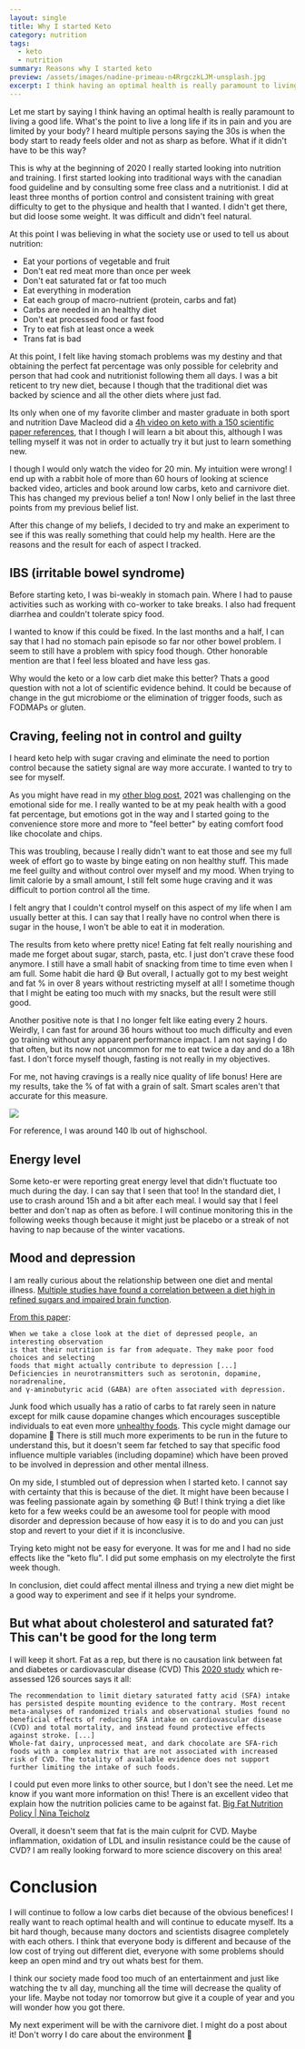 ```yaml
---
layout: single
title: Why I started Keto
category: nutrition
tags:
  - keto
  - nutrition
summary: Reasons why I started keto
preview: /assets/images/nadine-primeau-n4RrgczkLJM-unsplash.jpg
excerpt: I think having an optimal health is really paramount to living a good life. This is why I started experimenting with my diet.
---
```


Let me start by saying I think having an optimal health is really paramount to living a good life. What's the point to live a long life if its in pain and you are limited by your body? I heard multiple persons saying the 30s is when the body start to ready feels older and not as sharp as before. What if it didn't have to be this way? 

This is why at the beginning of 2020 I really started looking into nutrition and training. I first started looking into traditional ways with the canadian food guideline and by consulting some free class and a nutritionist. I did at least three months of portion control and consistent training with great difficulty to get to the physique and health that I wanted. I didn't get there, but did loose some weight. It was difficult and didn't feel natural.

At this point I was believing in what the society use or used to tell us about nutrition:
* Eat your portions of vegetable and fruit
* Don't eat red meat more than once per week
* Don't eat saturated fat or fat too much
* Eat everything in moderation
* Eat each group of macro-nutrient (protein, carbs and fat)
* Carbs are needed in an healthy diet
* Don't eat processed food or fast food
* Try to eat fish at least once a week
* Trans fat is bad

At this point, I felt like having stomach problems was my destiny and that obtaining the perfect fat percentage was only possible for celebrity and person that had cook and nutritionist following them all days. I was a bit reticent to try new diet, because I though that the traditional diet was backed by science and all the other diets where just fad.

Its only when one of my favorite climber and  master graduate in both sport and nutrition Dave Macleod did a [4h video on keto with a 150 scientific paper references](https://www.davemacleod.com/blog/keto), that I though I will learn a bit about this, although I was telling myself it was not in order to actually try it but just to learn something new.

I though I would only watch the video for 20 min. My intuition were wrong! I end up with a rabbit hole of more than 60 hours of looking at science backed video, articles and book around low carbs, keto and carnivore diet. This has changed my previous belief a ton! Now I only belief in the last three  points from my previous belief list.

After this change of my beliefs, I decided to try and make an experiment to see if this was really something that could help my health. Here are the reasons and the result for each of aspect I tracked.

## IBS (irritable bowel syndrome)
Before starting keto, I was bi-weakly in stomach pain. Where I had to pause activities such as working with co-worker to take breaks. I also had frequent diarrhea and couldn't tolerate spicy food.

I wanted to know if this could be fixed. In the last months and a half, I can say that I had no stomach pain episode so far nor other bowel problem. I seem to still have a problem with spicy food though. Other honorable mention are that I feel less bloated and have less gas.

Why would the keto or a low carb diet make this better? Thats a good question with not a lot of scientific evidence behind. It could be because of change in the gut microbiome or the elimination of trigger foods, such as FODMAPs or gluten. 


## Craving, feeling not in control and guilty
I heard keto help with sugar craving and eliminate the need to portion control because the satiety signal are way more accurate. I wanted to try to see for myself.

As you might have read in my [other blog post](http://jonathangv.com/reflections/reflecting-on-2021/), 2021 was challenging on the emotional side for me. I really wanted to be at my peak health with a good fat percentage, but emotions got in the way and I started going to the convenience store more and more to "feel better" by eating comfort food like chocolate and chips.

This was troubling, because I really didn't want to eat those and see my full week of effort go to waste by binge eating on non healthy stuff. This made me feel guilty and without control over myself and my mood. When trying to limit calorie by a small amount, I still felt some huge craving and it was difficult to portion control all the time.

I felt angry that I couldn't control myself on this aspect of my life when I am usually better at this. I can say that I really have no control when there is sugar in the house, I won't be able to eat it in moderation.

The results from keto where pretty nice! Eating fat felt really nourishing and made me forget about sugar, starch, pasta, etc. I just don't crave these food anymore. I still have a small habit of snacking from time to time even when I am full. Some habit die hard 😅 But overall, I actually got to my best weight and fat % in over 8 years without restricting myself at all! I sometime though that I might be eating too much with my snacks, but the result were still good.

Another positive note is that I no longer felt like eating every 2 hours. Weirdly, I can fast for around 36 hours without too much difficulty and even go training without any apparent performance impact. I am not saying I do that often, but its now not uncommon for me to eat twice a day and do a 18h fast. I don't force myself though, fasting is not really in my objectives.

For me, not having cravings is a really nice quality of life bonus! Here are my results, take the % of fat with a grain of salt. Smart scales aren't that accurate for this measure.

![](/assets/images/Screenshot_20220103-141723-COLLAGE.jpg)


For reference, I was around 140 lb out of highschool.

## Energy level
Some keto-er were reporting great energy level that didn't fluctuate too much during the day. I can say that I seen that too! In the standard diet, I use to crash around 15h and a bit after each meal. I would say that I feel better and don't nap as often as before. I will continue monitoring this in the following weeks though because it might just be placebo or a streak of not having to nap because of the winter vacations. 

## Mood and depression
I am really curious about the relationship between one diet and mental illness. [Multiple studies have found a correlation between a diet high in refined sugars and impaired brain function](https://www.health.harvard.edu/blog/nutritional-psychiatry-your-brain-on-food-201511168626). 

[From this paper](https://www.ncbi.nlm.nih.gov/pmc/articles/PMC2738337/):
```
When we take a close look at the diet of depressed people, an interesting observation 
is that their nutrition is far from adequate. They make poor food choices and selecting 
foods that might actually contribute to depression [...]
Deficiencies in neurotransmitters such as serotonin, dopamine, noradrenaline, 
and γ-aminobutyric acid (GABA) are often associated with depression.
```

Junk food which usually has a ratio of carbs to fat rarely seen in nature except for milk cause dopamine changes which encourages susceptible individuals to eat even more [unhealthy foods](https://www.healthline.com/nutrition/how-food-addiction-works). This cycle might damage our dopamine 🤷 There is still much more experiments to be run in the future to understand this, but it doesn't seem far fetched to say that specific food influence multiple variables (including dopamine) which have been proved to be involved in depression and other mental illness.

On my side, I stumbled out of depression when I started keto. I cannot say with certainty that this is because of the diet. It might have been because I was feeling passionate again by something 😄 But! I think trying a diet like keto for a few weeks could be an awesome tool for people with mood disorder and depression because of how easy it is to do and you can just stop and revert to your diet if it is inconclusive. 

Trying keto might not be easy for everyone. It was for me and I had no side effects like the "keto flu". I did put some emphasis on my electrolyte the first week though.

In conclusion, diet could affect mental illness and trying a new diet might be a good way to experiment and see if it helps your syndrome.

## But what about cholesterol and saturated fat? This can't be good for the long term
I will keep it short. Fat as a rep, but there is no causation link between fat and diabetes or cardiovascular disease (CVD)
This [2020 study](https://www.sciencedirect.com/science/article/pii/S0735109720356874) which re-assessed 126 sources says it all:
```
The recommendation to limit dietary saturated fatty acid (SFA) intake has persisted despite mounting evidence to the contrary. Most recent meta-analyses of randomized trials and observational studies found no beneficial effects of reducing SFA intake on cardiovascular disease (CVD) and total mortality, and instead found protective effects against stroke. [...]
Whole-fat dairy, unprocessed meat, and dark chocolate are SFA-rich foods with a complex matrix that are not associated with increased risk of CVD. The totality of available evidence does not support further limiting the intake of such foods.
```
I could put even more links to other source, but I don't see the need. Let me know if you want more information on this! There is an excellent video that explain how the nutrition policies came to be against fat. [Big Fat Nutrition Policy | Nina Teicholz](https://www.youtube.com/watch?v=hzQAHITIUhg&list=PLHLuHVjiTKoPgWSmGdSfVL7To3UFtrK3k&index=18&t=3s)

Overall, it doesn't seem that fat is the main culprit for CVD. Maybe inflammation, oxidation of LDL and insulin resistance could be the cause of CVD? I am really looking forward to more science discovery on this area!

# Conclusion

I will continue to follow a low carbs diet because of the obvious benefices! I really want to reach optimal health and will continue to educate myself. Its a bit hard though, because many doctors and scientists disagree completely with each others. I think that everyone body is different and because of the low cost of trying out different diet, everyone with some problems should keep an open mind and try out whats best for them.

I think our society made food too much of an entertainment and just like watching the tv all day, munching all the time will decrease the quality of your life. Maybe not today nor tomorrow but give it a couple of year and you will wonder how you got there.

My next experiment will be with the carnivore diet. I might do a post about it! Don't worry I do care about the environment 🤞

